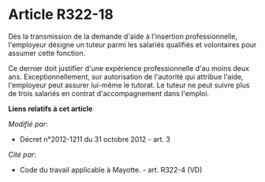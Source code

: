 # Article R322-18

Dès la transmission de la demande d'aide à l'insertion professionnelle, l'employeur désigne un tuteur parmi les salariés
qualifiés et volontaires pour assumer cette fonction. 

Ce dernier doit justifier d'une expérience professionnelle d'au moins deux ans. Exceptionnellement, sur autorisation de
l'autorité qui attribue l'aide, l'employeur peut assurer lui-même le tutorat. Le tuteur ne peut suivre plus de trois salariés
en contrat d'accompagnement dans l'emploi.

**Liens relatifs à cet article**

_Modifié par_:

  - Décret n°2012-1211 du 31 octobre 2012 - art. 3

_Cité par_:

  - Code du travail applicable à Mayotte. - art. R322-4 (VD)

